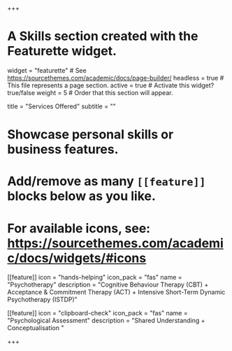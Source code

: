 +++
# A Skills section created with the Featurette widget.
widget = "featurette"  # See https://sourcethemes.com/academic/docs/page-builder/
headless = true  # This file represents a page section.
active = true  # Activate this widget? true/false
weight = 5  # Order that this section will appear.

title = "Services Offered"
subtitle = ""

# Showcase personal skills or business features.
# 
# Add/remove as many `[[feature]]` blocks below as you like.
# 
# For available icons, see: https://sourcethemes.com/academic/docs/widgets/#icons

[[feature]]
  icon = "hands-helping"
  icon_pack = "fas"
  name = "Psychotherapy"
  description = "Cognitive Behaviour Therapy (CBT) + Acceptance & Commitment Therapy (ACT) + Intensive Short-Term Dynamic Psychotherapy (ISTDP)"
  
  
 [[feature]]
  icon = "clipboard-check"
  icon_pack = "fas"
  name = "Psychological Assessment"
  description = "Shared Understanding + Conceptualisation "
  

+++
